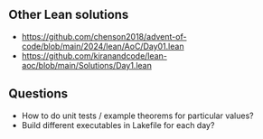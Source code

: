 ## Other Lean solutions
* https://github.com/chenson2018/advent-of-code/blob/main/2024/lean/AoC/Day01.lean
* https://github.com/kiranandcode/lean-aoc/blob/main/Solutions/Day1.lean

## Questions
* How to do unit tests / example theorems for particular values?
* Build different executables in Lakefile for each day?
